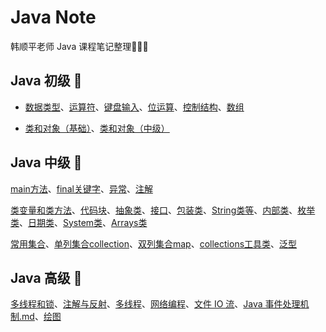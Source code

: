 # Java Note

韩顺平老师 Java 课程笔记整理🥳🎉🚀

## Java 初级 🎉

- [数据类型](javaSEpart1/1数据类型.md)、[运算符](javaSEpart1/2运算符.md)、[键盘输入](javaSEpart1/3键盘输入.md)、[位运算](javaSEpart1/4位运算.md)、[控制结构](javaSEpart1/5控制结构.md)、[数组](javaSEpart1/6数组.md)

- [类和对象（基础）](javaSEpart1/7类和对象（基础）.md)、[类和对象（中级）](javaSEpart1/8类和对象（中级）.md)

## Java 中级 👀

[main方法](javaSEpart2/main方法.md)、[final关键字](javaSEpart2/final关键字.md)、[异常](javaSEpart2/异常.md)、[注解](javaSEpart2/注解.md)

[类变量和类方法](javaSEpart2/类变量和类方法（静态类、静态方法）.md)、[代码块](javaSEpart2/代码块.md)、[抽象类](javaSEpart2/抽象类.md)、[接口](javaSEpart2/接口.md)、[包装类](javaSEpart2/包装类.md)、[String类等](javaSEpart2/StringStringBufferStringBuilder.md)、[内部类](javaSEpart2/内部类.md)、[枚举类](javaSEpart2/枚举类.md)、[日期类](javaSEpart2/日期类.md)、[System类](javaSEpart2/System类.md)、[Arrays类](javaSEpart2/Arrays类.md)

[常用集合](javaSEpart2/常用集合.md)、[单列集合collection](javaSEpart2/集合单列collection.md)、[双列集合map](javaSEpart2/集合双列map.md)、[collections工具类](javaSEpart2/collections工具类.md)、[泛型](javaSEpart2/泛型.md)

## Java 高级 💪

[多线程和锁](javaSEpart3/多线程和锁.md)、[注解与反射](javaSEpart3/注解与反射.md)、[多线程](javaSEpart3/多线程.md)、[网络编程](javaSEpart3/网络编程.md)、[文件 IO 流](javaSEpart3/文件IO流.md)、[Java 事件处理机制.md](javaSEpart3/java事件处理机制.md)、[绘图](javaSEpart3/绘图.md)
